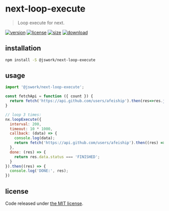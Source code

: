 # next-loop-execute
> Loop execute for next.

[![version][version-image]][version-url]
[![license][license-image]][license-url]
[![size][size-image]][size-url]
[![download][download-image]][download-url]

## installation
```bash
npm install -S @jswork/next-loop-execute
```

## usage
```js
import '@jswork/next-loop-execute';

const fetchApi = function ({ count }) {
  return fetch('https://api.github.com/users/afeiship').then(res=>res.json());
}

// loop 3 times:
nx.loopExecute({
  interval: 200,
  timeout: 10 * 1000,
  callback: (data) => {
    console.log(data);
    return fetch('https://api.github.com/users/afeiship').then((res) => res.json());
  },
  done: (res) => {
    return res.data.status === 'FINISHED';
  }
}).then((res) => {
  console.log('DONE:', res);
})
```

## license
Code released under [the MIT license](https://github.com/afeiship/next-loop-execute/blob/master/LICENSE.txt).

[version-image]: https://img.shields.io/npm/v/@jswork/next-loop-execute
[version-url]: https://npmjs.org/package/@jswork/next-loop-execute

[license-image]: https://img.shields.io/npm/l/@jswork/next-loop-execute
[license-url]: https://github.com/afeiship/next-loop-execute/blob/master/LICENSE.txt

[size-image]: https://img.shields.io/bundlephobia/minzip/@jswork/next-loop-execute
[size-url]: https://github.com/afeiship/next-loop-execute/blob/master/dist/next-loop-execute.min.js

[download-image]: https://img.shields.io/npm/dm/@jswork/next-loop-execute
[download-url]: https://www.npmjs.com/package/@jswork/next-loop-execute
